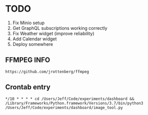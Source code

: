# TODO

1. Fix Minio setup
2. Get GraphQL subscriptions working correctly
3. Fix Weather widget (improve reliability)
4. Add Calendar widget
5. Deploy somewhere

## FFMPEG INFO

`https://github.com/jrottenberg/ffmpeg`

## Crontab entry

`*/10 * * * * cd /Users/Jeff/Code/experiments/dashboard && /Library/Frameworks/Python.framework/Versions/3.7/bin/python3 /Users/Jeff/Code/experiments/dashboard/image_tool.py`
